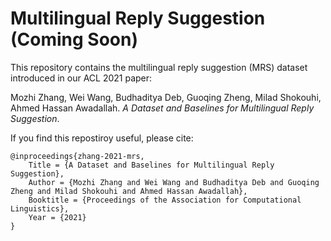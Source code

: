 # Multilingual Reply Suggestion (Coming Soon)

This repository contains the multilingual reply suggestion (MRS) dataset introduced in our ACL 2021 paper:

Mozhi Zhang, Wei Wang, Budhaditya Deb, Guoqing Zheng, Milad Shokouhi, Ahmed Hassan Awadallah. _A Dataset and Baselines for Multilingual Reply Suggestion_.

If you find this repostiroy useful, please cite:
```
@inproceedings{zhang-2021-mrs,
	Title = {A Dataset and Baselines for Multilingual Reply Suggestion},
	Author = {Mozhi Zhang and Wei Wang and Budhaditya Deb and Guoqing Zheng and Milad Shokouhi and Ahmed Hassan Awadallah},
	Booktitle = {Proceedings of the Association for Computational Linguistics},
	Year = {2021}
}
```

